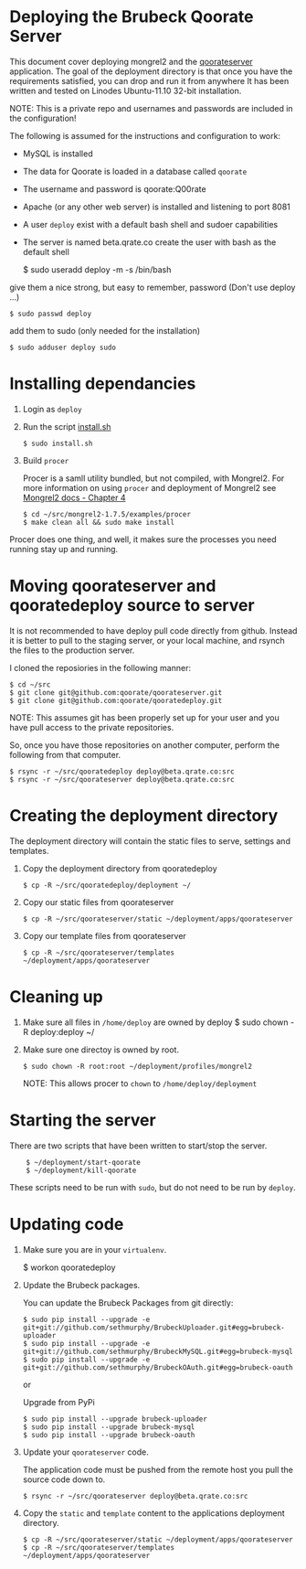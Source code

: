 # Deploying the Brubeck Qoorate Server

This document cover deploying mongrel2 and the [qoorateserver](https://github.com/qoorate/qoorateserver) application.
The goal of the deployment directory is that once you have the requirements satisfied, you can drop and run it from anywhere 
It has been written and tested on Linodes Ubuntu-11.10 32-bit installation.

NOTE: This is a private repo and usernames and passwords are included in the configuration!

The following is assumed for the instructions and configuration to work:

*   MySQL is installed
*   The data for Qoorate is loaded in a database called `qoorate`
*   The username and password is qoorate:Q00rate
*   Apache (or any other web server) is installed and listening to port 8081
*   A user `deploy` exist with a default bash shell and sudoer capabilities
*   The server is named beta.qrate.co
create the user with bash as the default shell

    $ sudo useradd deploy -m -s /bin/bash

give them a nice strong, but easy to remember, password (Don't use deploy ...)

    $ sudo passwd deploy

add them to sudo (only needed for the installation)

    $ sudo adduser deploy sudo

# Installing dependancies

1.  Login as `deploy`

2.  Run the script [install.sh](https://github.com/qoorate/qooratedeploy/scripts/install.sh)

        $ sudo install.sh

3.  Build `procer`

    Procer is a samll utility bundled, but not compiled, with Mongrel2.
    For more information on using `procer` and deployment of Mongrel2 see [Mongrel2 docs - Chapter 4](http://mongrel2.org/static/book-finalch5.html)

        $ cd ~/src/mongrel2-1.7.5/examples/procer
        $ make clean all && sudo make install

   Procer does one thing, and well, it makes sure the processes you need running stay up and running.

# Moving qoorateserver and qooratedeploy source to server
It is not recommended to have deploy pull code directly from github. Instead it is better to pull to the staging server, or your local machine, and rsynch the files to the production server.

I cloned the reposiories in the following manner:

    $ cd ~/src
    $ git clone git@github.com:qoorate/qoorateserver.git
    $ git clone git@github.com:qoorate/qooratedeploy.git

NOTE: This assumes git has been properly set up for your user and you have pull access to the private repositories.

So, once you have those repositories on another computer, perform the following from that computer.

    $ rsync -r ~/src/qooratedeploy deploy@beta.qrate.co:src
    $ rsync -r ~/src/qoorateserver deploy@beta.qrate.co:src

# Creating the deployment directory

The deployment directory will contain the static files to serve, settings and templates.

1.  Copy the deployment directory from qooratedeploy

        $ cp -R ~/src/qooratedeploy/deployment ~/

2.  Copy our static files from qoorateserver

        $ cp -R ~/src/qoorateserver/static ~/deployment/apps/qoorateserver

3.  Copy our template files from qoorateserver

        $ cp -R ~/src/qoorateserver/templates ~/deployment/apps/qoorateserver

# Cleaning up
1.  Make sure all files in `/home/deploy` are owned by deploy
        $ sudo chown -R deploy:deploy ~/

2.  Make sure one directoy is owned by root.

        $ sudo chown -R root:root ~/deployment/profiles/mongrel2

    NOTE: This allows procer to `chown` to `/home/deploy/deployment`

# Starting the server
There are two scripts that have been written to start/stop the server.

        $ ~/deployment/start-qoorate
        $ ~/deployment/kill-qoorate
    
These scripts need to be run with `sudo`, but do not need to be run by `deploy`.

# Updating code
1.  Make sure you are in your `virtualenv`.

    $ workon qooratedeploy

2.  Update the Brubeck packages.

    You can update the Brubeck Packages from git directly:

        $ sudo pip install --upgrade -e git+git://github.com/sethmurphy/BrubeckUploader.git#egg=brubeck-uploader
        $ sudo pip install --upgrade -e git+git://github.com/sethmurphy/BrubeckMySQL.git#egg=brubeck-mysql
        $ sudo pip install --upgrade -e git+git://github.com/sethmurphy/BrubeckOAuth.git#egg=brubeck-oauth

    or

    Upgrade from PyPi

        $ sudo pip install --upgrade brubeck-uploader
        $ sudo pip install --upgrade brubeck-mysql
        $ sudo pip install --upgrade brubeck-oauth

3.  Update your `qoorateserver` code.

    The application code must be pushed from the remote host you pull the source code down to.

        $ rsync -r ~/src/qoorateserver deploy@beta.qrate.co:src

4.  Copy the `static` and `template` content to the applications deployment directory.

        $ cp -R ~/src/qoorateserver/static ~/deployment/apps/qoorateserver
        $ cp -R ~/src/qoorateserver/templates ~/deployment/apps/qoorateserver
